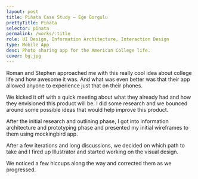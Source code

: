 ```yaml
---
layout: post
title: Piñata Case Study — Ege Gorgulu
prettyTitle: Piñata
selector: pinata
permalink: /works/:title
role: UI Design, Information Architecture, Interaction Design
type: Mobile App
desc: Photo sharing app for the American College life.
cover: bg.jpg
---
```


Roman and Stephen approached me with this really cool idea about college life and how awesome it was. And what was even better was that their app allowed anyone to experience just that on their phones.

We kicked it off with a quick meeting about what they already had and how they envisioned this product will be. I did some research and we bounced around some possible ideas that would help improve this product. 

After the initial research and outlining phase, I got into information architecture and prototyping phase and presented my initial wireframes to them using mockingbird app.

After a few iterations and long discussions, we decided on which path to take and I fired up Illustrator and started working on the visual design.

We noticed a few hiccups along the way and corrected them as we progressed.
